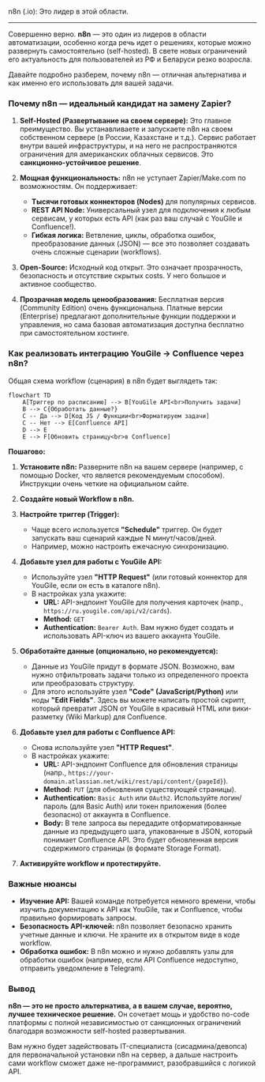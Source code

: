 
n8n (.io): Это лидер в этой области.

-------------------

Совершенно верно. **n8n** — это один из лидеров в области автоматизации, особенно когда речь идет о решениях, которые можно развернуть самостоятельно (self-hosted). В свете новых ограничений его актуальность для пользователей из РФ и Беларуси резко возросла.

Давайте подробно разберем, почему n8n — отличная альтернатива и как именно его использовать для вашей задачи.

### Почему n8n — идеальный кандидат на замену Zapier?

1.  **Self-Hosted (Развертывание на своем сервере):** Это главное преимущество. Вы устанавливаете и запускаете n8n на своем собственном сервере (в России, Казахстане и т.д.). Сервис работает внутри вашей инфраструктуры, и на него не распространяются ограничения для американских облачных сервисов. Это **санкционно-устойчивое решение**.

2.  **Мощная функциональность:** n8n не уступает Zapier/Make.com по возможностям. Он поддерживает:
    *   **Тысячи готовых коннекторов (Nodes)** для популярных сервисов.
    *   **REST API Node:** Универсальный узел для подключения к любым сервисам, у которых есть API (как раз ваш случай с YouGile и Confluence!).
    *   **Гибкая логика:** Ветвление, циклы, обработка ошибок, преобразование данных (JSON) — все это позволяет создавать очень сложные сценарии (workflows).

3.  **Open-Source:** Исходный код открыт. Это означает прозрачность, безопасность и отсутствие скрытых costs. У него большое и активное сообщество.

4.  **Прозрачная модель ценообразования:** Бесплатная версия (Community Edition) очень функциональна. Платные версии (Enterprise) предлагают дополнительные функции поддержки и управления, но сама базовая автоматизация доступна бесплатно при самостоятельном хостинге.

### Как реализовать интеграцию YouGile -> Confluence через n8n?

Общая схема workflow (сценария) в n8n будет выглядеть так:

```mermaid
flowchart TD
    A[Триггер по расписанию] --> B[YouGile API<br>Получить задачи]
    B --> C{Обработать данные?}
    C -- Да --> D[Код JS / Функции<br>Форматируем задачи]
    C -- Нет --> E[Confluence API]
    D --> E
    E --> F[Обновить страницу<br>в Confluence]
```

**Пошагово:**

1.  **Установите n8n:** Разверните n8n на вашем сервере (например, с помощью Docker, что является рекомендуемым способом). Инструкции очень четкие на официальном сайте.

2.  **Создайте новый Workflow в n8n.**

3.  **Настройте триггер (Trigger):**
    *   Чаще всего используется **"Schedule"** триггер. Он будет запускать ваш сценарий каждые N минут/часов/дней.
    *   Например, можно настроить ежечасную синхронизацию.

4.  **Добавьте узел для работы с YouGile API:**
    *   Используйте узел **"HTTP Request"** (или готовый коннектор для YouGile, если он есть в каталоге n8n).
    *   В настройках узла укажите:
        *   **URL:** API-эндпоинт YouGile для получения карточек (напр., `https://ru.yougile.com/api/v2/cards`).
        *   **Method:** `GET`
        *   **Authentication:** `Bearer Auth`. Вам нужно будет создать и использовать API-ключ из вашего аккаунта YouGile.

5.  **Обработайте данные (опционально, но рекомендуется):**
    *   Данные из YouGile придут в формате JSON. Возможно, вам нужно отфильтровать задачи только из определенного проекта или преобразовать структуру.
    *   Для этого используйте узел **"Code" (JavaScript/Python)** или ноды **"Edit Fields"**. Здесь вы можете написать простой скрипт, который превратит JSON от YouGile в красивый HTML или вики-разметку (Wiki Markup) для Confluence.

6.  **Добавьте узел для работы с Confluence API:**
    *   Снова используйте узел **"HTTP Request"**.
    *   В настройках укажите:
        *   **URL:** API-эндпоинт Confluence для обновления страницы (напр., `https://your-domain.atlassian.net/wiki/rest/api/content/{pageId}`).
        *   **Method:** `PUT` (для обновления существующей страницы).
        *   **Authentication:** `Basic Auth` или `OAuth2`. Используйте логин/пароль (для Basic Auth) или токен приложения (более безопасно) от аккаунта в Confluence.
        *   **Body:** В теле запроса вы передадите отформатированные данные из предыдущего шага, упакованные в JSON, который понимает Confluence API. Это будет обновленная версия содержимого страницы (в формате Storage Format).

7.  **Активируйте workflow и протестируйте.**

### Важные нюансы

*   **Изучение API:** Вашей команде потребуется немного времени, чтобы изучить документацию к API как YouGile, так и Confluence, чтобы правильно формировать запросы.
*   **Безопасность API-ключей:** n8n позволяет безопасно хранить учетные данные и ключи. Не храните их в открытом виде в коде workflow.
*   **Обработка ошибок:** В n8n можно и нужно добавлять узлы для обработки ошибок (например, если API Confluence недоступно, отправить уведомление в Telegram).

### Вывод

**n8n — это не просто альтернатива, а в вашем случае, вероятно, лучшее техническое решение.** Он сочетает мощь и удобство no-code платформы с полной независимостью от санкционных ограничений благодаря возможности self-hosted развертывания.

Вам нужно будет задействовать IT-специалиста (сисадмина/девопса) для первоначальной установки n8n на сервер, а дальше настроить сами workflow сможет даже не-программист, разобравшийся с логикой API.
<!--stackedit_data:
eyJoaXN0b3J5IjpbNDU5NDA0NDMsNzMwOTk4MTE2XX0=
-->